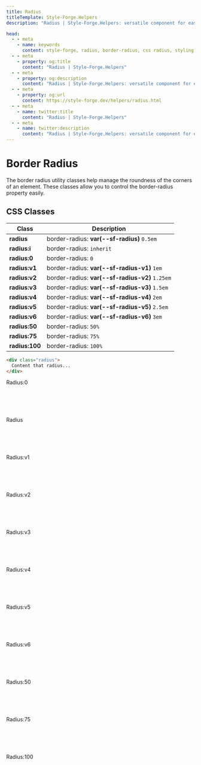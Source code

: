 ```yaml
---
title: Radius
titleTemplate: Style-Forge.Helpers
description: "Radius | Style-Forge.Helpers: versatile component for easy management of border-radius properties in web apps."

head:
  - - meta
    - name: keywords
      content: style-forge, radius, border-radius, css radius, styling, web development, frontend, radius properties, responsive
  - - meta
    - property: og:title
      content: "Radius | Style-Forge.Helpers"
  - - meta
    - property: og:description
      content: "Radius | Style-Forge.Helpers: versatile component for easy management of border-radius properties in web apps."
  - - meta
    - property: og:url
      content: https://style-forge.dev/helpers/radius.html
  - - meta
    - name: twitter:title
      content: "Radius | Style-Forge.Helpers"
  - - meta
    - name: twitter:description
      content: "Radius | Style-Forge.Helpers: versatile component for easy management of border-radius properties in web apps."
---
```


# Border Radius

The border radius utility classes help manage the roundness of the corners of an element. These classes allow you to control the border-radius property easily.

## CSS Classes

<table class="d:t w">
<thead>
<tr><th>Class</th><th>Description</th></tr>
</thead>
<tbody>
<tr><td><b>radius</b></td><td>border-radius: <b>var(--sf-radius)</b> <code>0.5em</code></td></tr>
<tr><td><b>radius:i</b></td><td>border-radius: <code>inherit</code></td></tr>
<tr><td><b>radius:0</b></td><td>border-radius: <code>0</code></td></tr>
<tr><td><b>radius:v1</b></td><td>border-radius: <b>var(--sf-radius-v1)</b> <code>1em</code></td></tr>
<tr><td><b>radius:v2</b></td><td>border-radius: <b>var(--sf-radius-v2)</b> <code>1.25em</code></td></tr>
<tr><td><b>radius:v3</b></td><td>border-radius: <b>var(--sf-radius-v3)</b> <code>1.5em</code></td></tr>
<tr><td><b>radius:v4</b></td><td>border-radius: <b>var(--sf-radius-v4)</b> <code>2em</code></td></tr>
<tr><td><b>radius:v5</b></td><td>border-radius: <b>var(--sf-radius-v5)</b> <code>2.5em</code></td></tr>
<tr><td><b>radius:v6</b></td><td>border-radius: <b>var(--sf-radius-v6)</b> <code>3em</code></td></tr>
<tr><td><b>radius:50</b></td><td>border-radius: <code>50%</code></td></tr>
<tr><td><b>radius:75</b></td><td>border-radius: <code>75%</code></td></tr>
<tr><td><b>radius:100</b></td><td>border-radius: <code>100%</code></td></tr>
</tbody>
</table>

```html
<div class="radius">
  Content that radius...
</div>
```

<div class="example d:f wrap">
  <div class="ta:c y:c:c radius:0">Radius:0</div>
  <div class="ta:c y:c:c radius">Radius</div>
  <div class="ta:c y:c:c radius:v1">Radius:v1</div>
  <div class="ta:c y:c:c radius:v2">Radius:v2</div>
  <div class="ta:c y:c:c radius:v3">Radius:v3</div>
  <div class="ta:c y:c:c radius:v4">Radius:v4</div>
  <div class="ta:c y:c:c radius:v5">Radius:v5</div>
  <div class="ta:c y:c:c radius:v6">Radius:v6</div>
  <div class="ta:c y:c:c radius:50">Radius:50</div>
  <div class="rectangle ta:c y:c:c radius:75">Radius:75</div>
  <div class="rectangle ta:c y:c:c radius:100">Radius:100</div>
</div>

<style scoped>
.example > div {
  --size: 100px;
  width: var(--size);
  height: var(--size);
}
.example > .rectangle {
  width: 200px;
}
</style>
